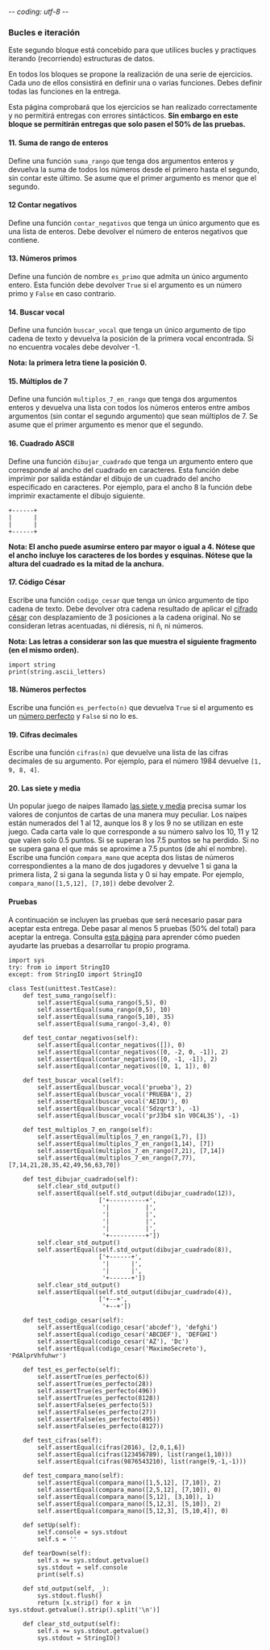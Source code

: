 -*- coding: utf-8 -*-

### Bucles e iteración

Este segundo bloque está concebido para que utilices bucles y
practiques iterando (recorriendo) estructuras de datos.

En todos los bloques se propone la realización de una serie de
ejercicios. Cada uno de ellos consistirá en definir una o varias
funciones. Debes definir todas las funciones en la entrega.

Esta página comprobará que los ejercicios se han realizado
correctamente y no permitirá entregas con errores sintácticos.  **Sin
embargo en este bloque se permitirán entregas que solo pasen el 50% de
las pruebas.**

#### 11. Suma de rango de enteros

Define una función `suma_rango` que tenga dos argumentos enteros y
devuelva la suma de todos los números desde el primero hasta el
segundo, sin contar este último. Se asume que el primer argumento es
menor que el segundo.


#### 12 Contar negativos

Define una función `contar_negativos` que tenga un único argumento que
es una lista de enteros. Debe devolver el número de enteros negativos
que contiene.


#### 13. Números primos

Define una función de nombre `es_primo` que admita un único argumento
entero. Esta función debe devolver `True` si el argumento es un número
primo y `False` en caso contrario.


#### 14. Buscar vocal

Define una función `buscar_vocal` que tenga un único argumento de tipo
cadena de texto y devuelva la posición de la primera vocal
encontrada. Si no encuentra vocales debe devolver -1. 

**Nota: la primera letra tiene la posición 0.**


#### 15. Múltiplos de 7

Define una función `multiplos_7_en_rango` que tenga dos argumentos
enteros y devuelva una lista con todos los números enteros entre ambos
argumentos (sin contar el segundo argumento) que sean múltiplos
de 7. Se asume que el primer argumento es menor que el segundo.

#### 16. Cuadrado ASCII

Define una función `dibujar_cuadrado` que tenga un argumento entero
que corresponde al ancho del cuadrado en caracteres. Esta función debe
imprimir por salida estándar el dibujo de un cuadrado del ancho
especificado en caracteres. Por ejemplo, para el ancho 8 la función
debe imprimir exactamente el dibujo siguiente.

```
+------+
|      |
|      |
+------+
```

**Nota: El ancho puede asumirse entero par mayor o igual a 4. Nótese
que el ancho incluye los caracteres de los bordes y esquinas. Nótese
que la altura del cuadrado es la mitad de la anchura.**

#### 17. Código César

Escribe una función `codigo_cesar` que tenga un único argumento de
tipo cadena de texto. Debe devolver otra cadena resultado de aplicar
el [cifrado césar](https://es.wikipedia.org/wiki/Cifrado_César)
con desplazamiento de 3 posiciones a la cadena original. No se
consideran letras acentuadas, ni diéresis, ni ñ, ni números.

**Nota: Las letras a considerar son las que muestra el siguiente
fragmento (en el mismo orden).**

```
import string
print(string.ascii_letters)
```

#### 18. Números perfectos

Escribe una función `es_perfecto(n)` que devuelva `True` si el
argumento es
un [número perfecto](https://es.wikipedia.org/wiki/Número_perfecto) y
`False` si no lo es.


#### 19. Cifras decimales

Escribe una función `cifras(n)` que devuelve una lista de las cifras
decimales de su argumento. Por ejemplo, para el número 1984 devuelve
`[1, 9, 8, 4]`.

#### 20. Las siete y media

Un popular juego de naipes llamado
[las siete y media](https://es.wikipedia.org/wiki/Siete_y_media)
precisa sumar los valores de conjuntos de cartas de una manera muy
peculiar.  Los naipes están numerados del 1 al 12, aunque los 8 y los
9 no se utilizan en este juego.  Cada carta vale lo que corresponde a
su número salvo los 10, 11 y 12 que valen solo 0.5 puntos.  Si se
superan los 7.5 puntos se ha perdido.  Si no se supera gana el que más
se aproxime a 7.5 puntos (de ahí el nombre). Escribe una función
`compara_mano` que acepta dos listas de números correspondientes a la
mano de dos jugadores y devuelve 1 si gana la primera lista, 2 si gana
la segunda lista y 0 si hay empate. Por ejemplo,
`compara_mano([1,5,12], [7,10])` debe devolver 2.

#### Pruebas

A continuación se incluyen las pruebas que será necesario pasar para
aceptar esta entrega.  Debe pasar al menos <span id="minpass">5</span>
pruebas (50% del total) para aceptar la entrega.  Consulta [esta
página](https://franciscomoya.github.io/informatica-doc/docs/test-debug.html)
para aprender cómo pueden ayudarte las pruebas a desarrollar tu propio
programa.


```
import sys
try: from io import StringIO
except: from StringIO import StringIO

class Test(unittest.TestCase):
    def test_suma_rango(self):
        self.assertEqual(suma_rango(5,5), 0)
        self.assertEqual(suma_rango(0,5), 10)
        self.assertEqual(suma_rango(5,10), 35)
        self.assertEqual(suma_rango(-3,4), 0)
		
    def test_contar_negativos(self):
        self.assertEqual(contar_negativos([]), 0)
        self.assertEqual(contar_negativos([0, -2, 0, -1]), 2)
        self.assertEqual(contar_negativos([0, -1, -1]), 2)
        self.assertEqual(contar_negativos([0, 1, 1]), 0)
		
    def test_buscar_vocal(self):
        self.assertEqual(buscar_vocal('prueba'), 2)
        self.assertEqual(buscar_vocal('PRUEBA'), 2)
        self.assertEqual(buscar_vocal('AEIOU'), 0)
        self.assertEqual(buscar_vocal('Sdzqrt3'), -1)
        self.assertEqual(buscar_vocal('prJ3b4 s1n V0C4L3S'), -1)
		
    def test_multiplos_7_en_rango(self):
        self.assertEqual(multiplos_7_en_rango(1,7), [])
        self.assertEqual(multiplos_7_en_rango(1,14), [7])
        self.assertEqual(multiplos_7_en_rango(7,21), [7,14])
        self.assertEqual(multiplos_7_en_rango(7,77), [7,14,21,28,35,42,49,56,63,70])
		
    def test_dibujar_cuadrado(self):
        self.clear_std_output()
        self.assertEqual(self.std_output(dibujar_cuadrado(12)),
                         ['+----------+',
                          '|          |',
                          '|          |',
                          '|          |',
                          '|          |',
                          '+----------+'])
        self.clear_std_output()
        self.assertEqual(self.std_output(dibujar_cuadrado(8)),
                         ['+------+',
                          '|      |',
                          '|      |',
                          '+------+'])
        self.clear_std_output()
        self.assertEqual(self.std_output(dibujar_cuadrado(4)),
                         ['+--+',
                          '+--+'])

    def test_codigo_cesar(self):
        self.assertEqual(codigo_cesar('abcdef'), 'defghi')
        self.assertEqual(codigo_cesar('ABCDEF'), 'DEFGHI')
        self.assertEqual(codigo_cesar('AZ'), 'Dc')
        self.assertEqual(codigo_cesar('MaximoSecreto'), 'PdAlprVhfuhwr')
		
    def test_es_perfecto(self):
        self.assertTrue(es_perfecto(6))
        self.assertTrue(es_perfecto(28))
        self.assertTrue(es_perfecto(496))
        self.assertTrue(es_perfecto(8128))
        self.assertFalse(es_perfecto(5))
        self.assertFalse(es_perfecto(27))
        self.assertFalse(es_perfecto(495))
        self.assertFalse(es_perfecto(8127))
		
    def test_cifras(self):
        self.assertEqual(cifras(2016), [2,0,1,6])
        self.assertEqual(cifras(123456789), list(range(1,10)))
        self.assertEqual(cifras(9876543210), list(range(9,-1,-1)))
		
    def test_compara_mano(self):
        self.assertEqual(compara_mano([1,5,12], [7,10]), 2)
        self.assertEqual(compara_mano([2,5,12], [7,10]), 0)
        self.assertEqual(compara_mano([5,12], [3,10]), 1)
        self.assertEqual(compara_mano([5,12,3], [5,10]), 2)
        self.assertEqual(compara_mano([5,12,3], [5,10,4]), 0)

    def setUp(self):
        self.console = sys.stdout
        self.s = ''

    def tearDown(self):
        self.s += sys.stdout.getvalue()
        sys.stdout = self.console
        print(self.s)

    def std_output(self, _):
        sys.stdout.flush()
        return [x.strip() for x in sys.stdout.getvalue().strip().split('\n')]

    def clear_std_output(self):
        self.s += sys.stdout.getvalue()
        sys.stdout = StringIO()		
```
